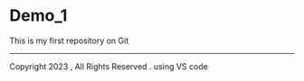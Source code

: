 # Demo_1
This is my first repository on Git<br><hr>
Copyright 2023 , All Rights Reserved .
using VS code